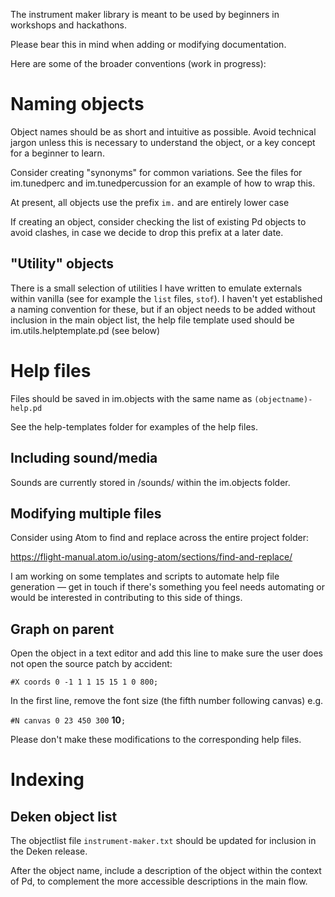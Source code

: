 The instrument maker library is meant to be used by beginners in workshops and hackathons.  

Please bear this in mind when adding or modifying documentation.

Here are some of the broader conventions (work in progress):

# Naming objects

Object names should be as short and intuitive as possible.  Avoid technical jargon unless this is necessary to understand the object, or a key concept for a beginner to learn.  

Consider creating "synonyms" for common variations.  See the files for im.tunedperc and im.tunedpercussion for an example of how to wrap this.

At present, all objects use the prefix `im.` and are entirely lower case

If creating an object, consider checking the list of existing Pd objects to avoid clashes, in case we decide to drop this prefix at a later date.

## "Utility" objects

There is a small selection of utilities I have written to emulate externals within vanilla (see for example the `list` files, `stof`). I haven't yet established a naming convention for these, but if an object needs to be added without inclusion in the main object list, the help file template used should be im.utils.helptemplate.pd (see below)

# Help files

Files should be saved in im.objects with the same name as  `(objectname)-help.pd`

See the help-templates folder for examples of the help files.

## Including sound/media

Sounds are currently stored in /sounds/ within the im.objects folder.

## Modifying multiple files

Consider using Atom to find and replace across the entire project folder:

<https://flight-manual.atom.io/using-atom/sections/find-and-replace/>

I am working on some templates and scripts to automate help file generation — get in touch if there's something you feel needs automating or would be interested in contributing to this side of things.

## Graph on parent

Open the object in a text editor and add this line to make sure the user does not open the source patch by accident:

`#X coords 0 -1 1 1 15 15 1 0 800;`

In the first line, remove the font size (the fifth number following canvas) e.g.

`#N canvas 0 23 450 300` **10**`;`

Please don't make these modifications to the corresponding help files.



# Indexing

## Deken object list

The objectlist file `instrument-maker.txt` should be updated for inclusion in the Deken release.

After the object name, include a description of the object within the context of Pd, to complement the more accessible descriptions in the main flow.